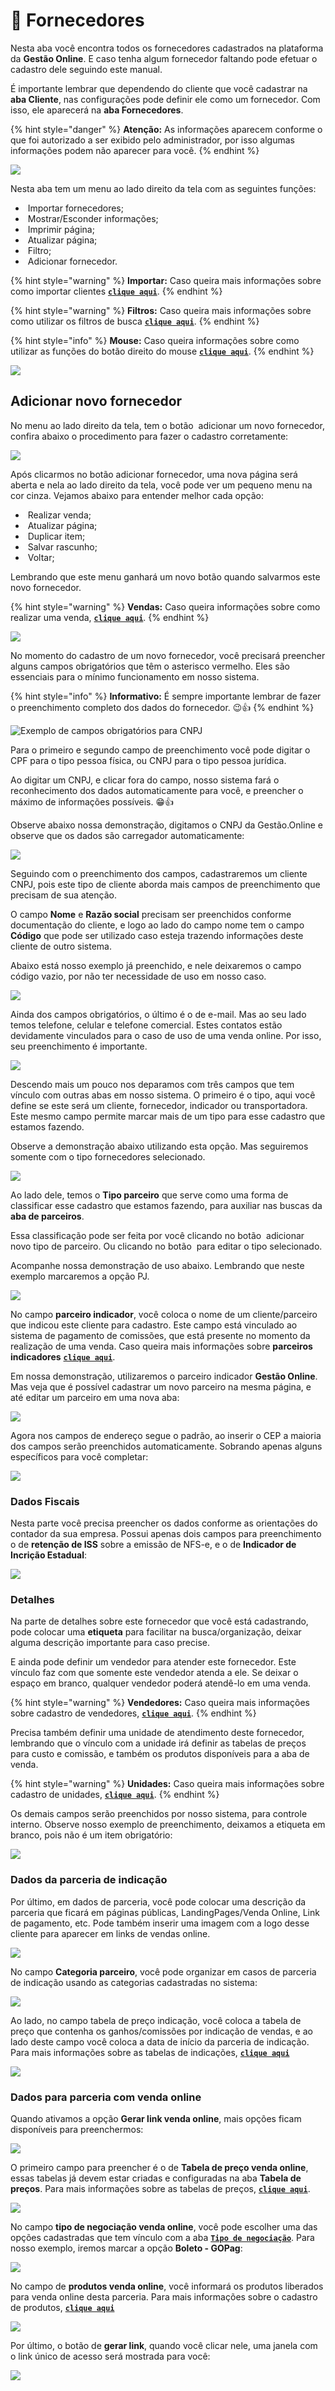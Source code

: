 # 🧳 Fornecedores

Nesta aba você encontra todos os fornecedores cadastrados na plataforma da **Gestão Online**. E caso tenha algum fornecedor faltando pode efetuar o cadastro dele seguindo este manual.

É importante lembrar que dependendo do cliente que você cadastrar na **aba Cliente**, nas configurações pode definir ele como um fornecedor. Com isso, ele aparecerá na **aba Fornecedores**.

{% hint style="danger" %}
**Atenção:** As informações aparecem conforme o que foi autorizado a ser exibido pelo administrador, por isso algumas informações podem não aparecer para você.
{% endhint %}

![](/erp-v2/assets/funcionalidades/parceiros/aba_fornecedores.gif)

Nesta aba tem um menu ao lado direito da tela com as seguintes funções:

- <img src="/erp-v2/assets/icon_importar.png" alt="" data-size="line"> Importar fornecedores;
- <img src="/erp-v2/assets/icon_exibir.png" alt="" data-size="line"> Mostrar/Esconder informações;
- <img src="/erp-v2/assets/icon_imprimir.png" alt="" data-size="line"> Imprimir página;
- <img src="/erp-v2/assets/icon_atualizar.png" alt="" data-size="line"> Atualizar página;
- <img src="/erp-v2/assets/icon_filtro.png" alt="" data-size="line"> Filtro;
- <img src="/erp-v2/assets/icon_add.png" alt="" data-size="line"> Adicionar fornecedor.

{% hint style="warning" %}
**Importar:** Caso queira mais informações sobre como importar clientes [**`clique aqui`**](/erp-v2/primeiro_acesso/filtros.md).
{% endhint %}

{% hint style="warning" %}
**Filtros:** Caso queira mais informações sobre como utilizar os filtros de busca [**`clique aqui`**](/erp-v2/primeiro_acesso/filtros.md).
{% endhint %}

{% hint style="info" %}
**Mouse:** Caso queira informações sobre como utilizar as funções do botão direito do mouse [**`clique aqui`**](https://docs.gestao.plus/erp-v2/primeiro_acesso/atalhos_internos#menu-botao-direito-do-mouse).
{% endhint %}

![](/erp-v2/assets/funcionalidades/parceiros/aba_fornecedores_menu.png)

## Adicionar novo fornecedor

No menu ao lado direito da tela, tem o botão <img src="/erp-v2/assets/icon_add.png" alt="" data-size="line"> adicionar um novo fornecedor, confira abaixo o procedimento para fazer o cadastro corretamente:

![](/erp-v2/assets/funcionalidades/parceiros/aba_fornecedores_add.png)

Após clicarmos no botão adicionar fornecedor, uma nova página será aberta e nela ao lado direito da tela, você pode ver um pequeno menu na cor cinza. Vejamos abaixo para entender melhor cada opção:

- <img src="/erp-v2/assets/icon_cifrao.png" alt="" data-size="line"> Realizar venda;
- <img src="/erp-v2/assets/icon_atualizar.png" alt="" data-size="line"> Atualizar página;   
- <img src="/erp-v2/assets/icon_duplicar.png" alt="" data-size="line"> Duplicar item;
- <img src="/erp-v2/assets/icon_salvar.png" alt="" data-size="line"> Salvar rascunho;
- <img src="/erp-v2/assets/icon_voltar.png" alt="" data-size="line"> Voltar;

Lembrando que este menu ganhará um novo botão quando salvarmos este novo fornecedor.

{% hint style="warning" %}
**Vendas:** Caso queira informações sobre como realizar uma venda, [**`clique aqui`**](/erp-v2/funcionalidades/comercial/vendas.md).
{% endhint %}

![](/erp-v2/assets/funcionalidades/parceiros/aba_fornecedores_add_menu.png)

No momento do cadastro de um novo fornecedor, você precisará preencher alguns campos obrigatórios que têm o asterisco vermelho. Eles são essenciais para o mínimo funcionamento em nosso sistema.

{% hint style="info" %}
**Informativo:** É sempre importante lembrar de fazer o preenchimento completo dos dados do fornecedor. 😉👍
{% endhint %}

![Exemplo de campos obrigatórios para CNPJ](/erp-v2/assets/funcionalidades/parceiros/aba_fornecedores_add_fornecedor.png)

Para o primeiro e segundo campo de preenchimento você pode digitar o CPF para o tipo pessoa física, ou CNPJ para o tipo pessoa jurídica. 

Ao digitar um CNPJ, e clicar fora do campo, nosso sistema fará o reconhecimento dos dados automaticamente para você, e preencher o máximo de informações possíveis. 😁👍

Observe abaixo nossa demonstração, digitamos o CNPJ da Gestão.Online e observe que os dados são carregador automaticamente:

![](/erp-v2/assets/funcionalidades/parceiros/aba_fornecedores_add_fornecedor_campos_tipo_pessoa.gif)

Seguindo com o preenchimento dos campos, cadastraremos um cliente CNPJ, pois este tipo de cliente aborda mais campos de preenchimento que precisam de sua atenção.

O campo **Nome** e **Razão social** precisam ser preenchidos conforme documentação do cliente, e logo ao lado do campo nome tem o campo **Código** que pode ser utilizado caso esteja trazendo informações deste cliente de outro sistema.

Abaixo está nosso exemplo já preenchido, e nele deixaremos o campo código vazio, por não ter necessidade de uso em nosso caso.

![](/erp-v2/assets/funcionalidades/parceiros/aba_fornecedores_add_fornecedor_campos_nome_razao.png)

Ainda dos campos obrigatórios, o último é o de e-mail. Mas ao seu lado temos telefone, celular e telefone comercial. Estes contatos estão devidamente vinculados para o caso de uso de uma venda online. Por isso, seu preenchimento é importante.

![](/erp-v2/assets/funcionalidades/parceiros/aba_fornecedores_add_fornecedor_campo_email_telefones.png)

Descendo mais um pouco nos deparamos com três campos que tem vínculo com outras abas em nosso sistema. O primeiro é o tipo, aqui você define se este será um cliente, fornecedor, indicador ou transportadora. Este mesmo campo permite marcar mais de um tipo para esse cadastro que estamos fazendo.

Observe a demonstração abaixo utilizando esta opção. Mas seguiremos somente com o tipo fornecedores selecionado.

![](/erp-v2/assets/funcionalidades/parceiros/aba_fornecedores_add_fornecedor_campo_tipo.gif)

Ao lado dele, temos o **Tipo parceiro** que serve como uma forma de classificar esse cadastro que estamos fazendo, para auxiliar nas buscas da **aba de parceiros**. 

Essa classificação pode ser feita por você clicando no botão <img src="/erp-v2/assets/funcionalidades/icon_adds.png" alt="" data-size="line"> adicionar novo tipo de parceiro. Ou clicando no botão <img src="/erp-v2/assets/funcionalidades/icon_nova_aba.png" alt="" data-size="line"> para editar o tipo selecionado.

Acompanhe nossa demonstração de uso abaixo. Lembrando que neste exemplo marcaremos a opção PJ.

![](/erp-v2/assets/funcionalidades/parceiros/aba_fornecedores_add_fornecedor_campo_tipo_parceiro.gif)

No campo **parceiro indicador**, você coloca o nome de um cliente/parceiro que indicou este cliente para cadastro. Este campo está vinculado ao sistema de pagamento de comissões, que está presente no momento da realização de uma venda. Caso queira mais informações sobre **parceiros indicadores** [**`clique aqui`**](/erp-v2/funcionalidades/indicadores_afiliados/parceiros_indicadores.md).

Em nossa demonstração, utilizaremos o parceiro indicador **Gestão Online**. Mas veja que é possível cadastrar um novo parceiro na mesma página, e até editar um parceiro em uma nova aba:

![](/erp-v2/assets/funcionalidades/parceiros/aba_fornecedores_add_fornecedor_campo_tipo_parceiro_indicador.gif)

Agora nos campos de endereço segue o padrão, ao inserir o CEP a maioria dos campos serão preenchidos automaticamente. Sobrando apenas alguns específicos para você completar:

![](/erp-v2/assets/funcionalidades/parceiros/aba_fornecedores_add_fornecedor_campos_endereco.png)

### Dados Fiscais

Nesta parte você precisa preencher os dados conforme as orientações do contador da sua empresa. Possui apenas dois campos para preenchimento o de **retenção de ISS** sobre a emissão de NFS-e, e o de **Indicador de Incrição Estadual**:

![](/erp-v2/assets/funcionalidades/parceiros/aba_fornecedores_add_fornecedor_dados_fiscais.png)

### Detalhes

Na parte de detalhes sobre este fornecedor que você está cadastrando, pode colocar uma **etiqueta** para facilitar na busca/organização, deixar alguma descrição importante para caso precise. 

E ainda pode definir um vendedor para atender este fornecedor. Este vínculo faz com que somente este vendedor atenda a ele. Se deixar o espaço em branco, qualquer vendedor poderá atendê-lo em uma venda.

{% hint style="warning" %}
**Vendedores:** Caso queira mais informações sobre cadastro de vendedores, [**`clique aqui`**](/erp-v2/funcionalidades/usuarios_vendedores/vendedores_compradores.md).
{% endhint %}

Precisa também definir uma unidade de atendimento deste fornecedor, lembrando que o vínculo com a unidade irá definir as tabelas de preços para custo e comissão, e também os produtos disponíveis para a aba de venda.

{% hint style="warning" %}
**Unidades:** Caso queira mais informações sobre cadastro de unidades, [**`clique aqui`**](/erp-v2/funcionalidades/unidades_locais_estoque/unidades_lojas.md).
{% endhint %}

Os demais campos serão preenchidos por nosso sistema, para controle interno. Observe nosso exemplo de preenchimento, deixamos a etiqueta em branco, pois não é um item obrigatório:

![](/erp-v2/assets/funcionalidades/parceiros/aba_fornecedores_add_fornecedor_campos_detalhes.png)

### Dados da parceria de indicação

Por último, em dados de parceria, você pode colocar uma descrição da parceria que ficará em páginas públicas, LandingPages/Venda Online, Link de pagamento, etc. Pode também inserir uma imagem com a logo desse cliente para aparecer em links de vendas online.

![](/erp-v2/assets/funcionalidades/parceiros/aba_fornecedores_add_fornecedor_campos_dados_parceria.gif)

No campo **Categoria parceiro**, você pode organizar em casos de parceria de indicação usando as categorias cadastradas no sistema:

![](/erp-v2/assets/funcionalidades/parceiros/aba_fornecedores_add_fornecedor_campos_categoria_parceiro.png)

Ao lado, no campo tabela de preço indicação, você coloca a tabela de preço que contenha os ganhos/comissões por indicação de vendas, e ao lado deste campo você coloca a data de início da parceria de indicação.  Para mais informações sobre as tabelas de indicações, [**`clique aqui`**](/erp-v2/funcionalidades/indicadores_afiliados/tabelas_indicacao.md)

![](/erp-v2/assets/funcionalidades/parceiros/aba_fornecedores_add_fornecedor_campo_tabela_indicacao.gif)

### Dados para parceria com venda online

Quando ativamos a opção **Gerar link venda online**, mais opções ficam disponíveis para preenchermos:

![](/erp-v2/assets/funcionalidades/parceiros/aba_fornecedores_add_fornecedor_dados_venda_online.png)

O primeiro campo para preencher é o de **Tabela de preço venda online**, essas tabelas já devem estar criadas e configuradas na aba **Tabela de preços**. Para mais informações sobre as tabelas de preços, [**`clique aqui`**](/erp-v2/funcionalidades/parametrizacoes/tabelas_precos.md).

![](/erp-v2/assets/funcionalidades/parceiros/aba_fornecedores_add_fornecedor_dados_venda_online_tabela.gif)

No campo **tipo de negociação venda online**, você pode escolher uma das opções cadastradas que tem vínculo com a aba [**`Tipo de negociação`**](/erp-v2/funcionalidades/financeiro/tipos_negociacao.md). Para nosso exemplo, iremos marcar a opção **Boleto - GOPag**:

![](/erp-v2/assets/funcionalidades/parceiros/aba_fornecedores_add_fornecedor_dados_tipo_negociacao.png)

No campo de **produtos venda online**, você informará os produtos liberados para venda online desta parceria. Para mais informações sobre o cadastro de produtos, [**`clique aqui`**](/erp-v2/funcionalidades/produtos_servicos/produtos.md)

![](/erp-v2/assets/funcionalidades/parceiros/aba_fornecedores_add_fornecedor_dados_venda_produtos.png)

Por último, o botão de **gerar link**, quando você clicar nele, uma janela com o link único de acesso será mostrada para você:

![](/erp-v2/assets/funcionalidades/parceiros/aba_fornecedores_add_fornecedor_dados_venda_btn_link.png)